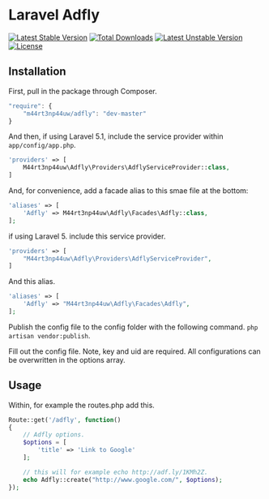 # Laravel Adfly

[![Latest Stable Version](https://poser.pugx.org/m44rt3np44uw/adfly/v/stable)](https://packagist.org/packages/m44rt3np44uw/adfly) [![Total Downloads](https://poser.pugx.org/m44rt3np44uw/adfly/downloads)](https://packagist.org/packages/m44rt3np44uw/adfly) [![Latest Unstable Version](https://poser.pugx.org/m44rt3np44uw/adfly/v/unstable)](https://packagist.org/packages/m44rt3np44uw/adfly) [![License](https://poser.pugx.org/m44rt3np44uw/adfly/license)](https://packagist.org/packages/m44rt3np44uw/adfly)

## Installation

First, pull in the package through Composer.

```js
"require": {
    "m44rt3np44uw/adfly": "dev-master"
}
```

And then, if using Laravel 5.1, include the service provider within `app/config/app.php`.

```php
'providers' => [
    M44rt3np44uw\Adfly\Providers\AdflyServiceProvider::class,
]
```

And, for convenience, add a facade alias to this smae file at the bottom:
```php
'aliases' => [
    'Adfly' => M44rt3np44uw\Adfly\Facades\Adfly::class,
];
```

if using Laravel 5. include this service provider.

```php
'providers' => [
    "M44rt3np44uw\Adfly\Providers\AdflyServiceProvider",
]
```

And this alias.
```php
'aliases' => [
    'Adfly' => "M44rt3np44uw\Adfly\Facades\Adfly",
];
```

Publish the config file to the config folder with the following command.
`php artisan vendor:publish`.

Fill out the config file. Note, key and uid are required.
All configurations can be overwritten in the options array.

## Usage

Within, for example the routes.php add this.

```php
Route::get('/adfly', function()
{
    // Adfly options.
    $options = [
        'title' => 'Link to Google'
    ];

    // this will for example echo http://adf.ly/1KMh2Z.
    echo Adfly::create("http://www.google.com/", $options);
});
```